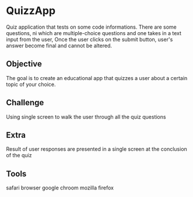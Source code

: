 # QuizzApp
Quiz application that tests on  some code informations. There are some questions, ni which are multiple-choice questions and one takes in a text input from the user, Once the user clicks on the submit button, user's answer become final and cannot be altered.
## Objective
The goal is to create an educational app that quizzes a user about a certain topic of your choice.
## Challenge
Using single screen to walk the user through all the quiz questions

## Extra
Result of user responses are presented in a single screen at the conclusion of the quiz

## Tools
safari browser
google chroom
mozilla firefox
